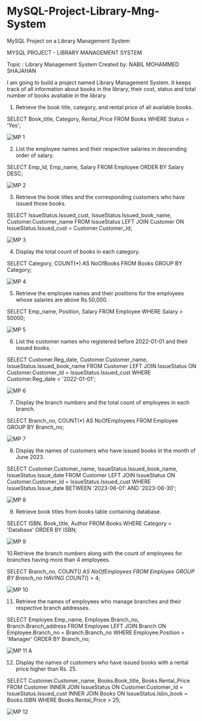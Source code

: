 # MySQL-Project-Library-Mng-System
MySQL Project on a Library Management System

MYSQL PROJECT - LIBRARY MANAGEMENT SYSTEM

Topic : Library Management System
Created by: NABIL MOHAMMED SHAJAHAN 

I am going to build a project named Library Management System. It keeps track of all information about books in the library, their cost, status and total number of books available in the library. 


1. Retrieve the book title, category, and rental price of all available books.

SELECT Book_title, Category, Rental_Price
FROM Books WHERE Status = 'Yes';

 

![MP 1](https://github.com/user-attachments/assets/b3e25c46-16ec-43a1-955e-f65ecbcd36f9)



2. List the employee names and their respective salaries in descending order of salary.

SELECT Emp_Id, Emp_name, 
Salary FROM Employee 
ORDER BY Salary DESC;



![MP 2](https://github.com/user-attachments/assets/1705314d-29bf-40d6-87ba-fe63757a3bb5)


  
3. Retrieve the book titles and the corresponding customers who have issued those books.

SELECT IssueStatus.Issued_cust, 
IssueStatus.Issued_book_name, 
Customer.Customer_name
FROM IssueStatus LEFT JOIN Customer 
ON IssueStatus.Issued_cust = Customer.Customer_Id;

 

![MP 3](https://github.com/user-attachments/assets/ffc65820-8228-4e9d-b90b-319be9750ae4)




4. Display the total count of books in each category.

SELECT Category, 
COUNT(*) AS NoOfBooks
FROM Books GROUP BY 
Category;



![MP 4](https://github.com/user-attachments/assets/ca98b0fe-1ffe-4ce2-a451-7c3df70911c5)


 

5. Retrieve the employee names and their positions for the employees whose salaries are above Rs.50,000.

SELECT Emp_name, 
Position, Salary
FROM Employee WHERE 
Salary > 50000;



![MP 5](https://github.com/user-attachments/assets/c5174cb7-fa29-4b2d-a815-694f09ba128b)


 
6. List the customer names who registered before 2022-01-01 and their issued books.

SELECT Customer.Reg_date, Customer.Customer_name, 
IssueStatus.Issued_book_name FROM Customer
LEFT JOIN IssueStatus ON 
Customer.Customer_Id = IssueStatus.Issued_cust
WHERE Customer.Reg_date < '2022-01-01';

 

![MP 6](https://github.com/user-attachments/assets/7e52a1b3-c8e1-4a48-8fcb-5b314b3a3be3)



7. Display the branch numbers and the total count of employees in each branch.

SELECT Branch_no, 
COUNT(*) AS NoOfEmployees
FROM Employee 
GROUP BY Branch_no;



![MP 7](https://github.com/user-attachments/assets/28a65d64-91de-4b3d-bb27-c9f9d832a010)

 
 
8. Display the names of customers who have issued books in the month of June 2023.

SELECT Customer.Customer_name,
IssueStatus.Issued_book_name, 
IssueStatus.Issue_date
FROM Customer LEFT JOIN IssueStatus 
ON Customer.Customer_Id = IssueStatus.Issued_cust
WHERE IssueStatus.Issue_date 
BETWEEN '2023-06-01' AND '2023-06-30';
 
 

![MP 8](https://github.com/user-attachments/assets/0009632d-e10f-4002-b987-43912172bfbd)



9. Retrieve book titles from books table containing database.

SELECT ISBN, Book_title, Author
FROM Books WHERE Category = 'Database'
ORDER BY ISBN;



![MP 9](https://github.com/user-attachments/assets/08e68b45-2dd6-4846-b14d-ab9d7d4d9983)


 
10.Retrieve the branch numbers along with the count of employees for branches having more than 4 employees.

SELECT Branch_no, 
COUNT(*) AS NoOfEmployees
FROM Employee 
GROUP BY Branch_no
HAVING COUNT(*) > 4;
 
 

![MP 10](https://github.com/user-attachments/assets/3f38014b-3c81-4d9c-92d5-e161697a8011)



11. Retrieve the names of employees who manage branches and their respective branch addresses.

SELECT Employee.Emp_name, 
Employee.Branch_no, 
Branch.Branch_address
FROM Employee LEFT JOIN Branch ON
Employee.Branch_no = Branch.Branch_no
WHERE Employee.Position = 'Manager'
ORDER BY Branch_no;



![MP 11 A](https://github.com/user-attachments/assets/ea38397b-cc13-4ed9-9a8d-8a85da93c499)

 

12. Display the names of customers who have issued books with a rental price higher than Rs. 25.

SELECT Customer.Customer_name, Books.Book_title, 
Books.Rental_Price
FROM Customer INNER JOIN IssueStatus
ON Customer.Customer_Id = IssueStatus.Issued_cust
INNER JOIN Books ON
IssueStatus.Isbn_book = Books.ISBN
WHERE Books.Rental_Price > 25;


 
![MP 12](https://github.com/user-attachments/assets/5018b098-e8f4-4ae8-b67b-0b3ff68fbe39)
